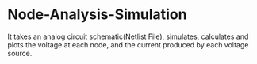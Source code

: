 # Node-Analysis-Simulation
It takes an analog circuit schematic(Netlist File), simulates,  calculates and plots the voltage at each node, and the current produced by each voltage source.
